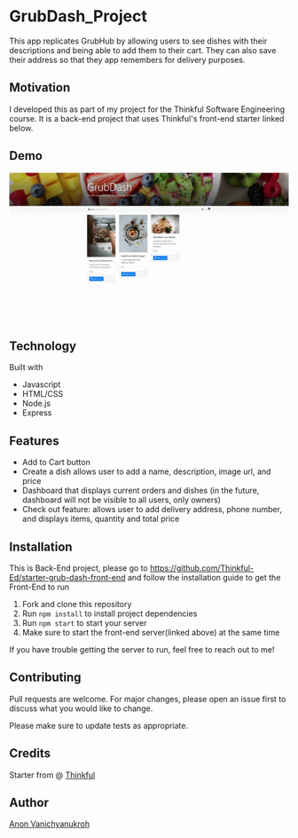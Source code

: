 # GrubDash_Project

This app replicates GrubHub by allowing users to see dishes with their descriptions and being able to add them to their cart. They can also save their address so that they app remembers for delivery purposes.

## Motivation

I developed this as part of my project for the Thinkful Software Engineering course. It is a back-end project that uses Thinkful's front-end starter linked below.

## Demo

![](./gif/gif-grubdash.gif)

## Technology

Built with

- Javascript
- HTML/CSS
- Node.js
- Express

## Features

- Add to Cart button
- Create a dish allows user to add a name, description, image url, and price
- Dashboard that displays current orders and dishes (in the future, dashboard will not be visible to all users, only owners)
- Check out feature: allows user to add delivery address, phone number, and displays items, quantity and total price

## Installation

This is Back-End project, please go to https://github.com/Thinkful-Ed/starter-grub-dash-front-end and follow the installation guide to get the Front-End to run

1. Fork and clone this repository
2. Run `npm install` to install project dependencies
3. Run `npm start` to start your server
4. Make sure to start the front-end server(linked above) at the same time

If you have trouble getting the server to run, feel free to reach out to me!

## Contributing

Pull requests are welcome. For major changes, please open an issue first to discuss what you would like to change.

Please make sure to update tests as appropriate.

## Credits

Starter from @ [Thinkful](https://github.com/Thinkful-Ed)

## Author

[Anon Vanichyanukroh](https://github.com/avthedev)
